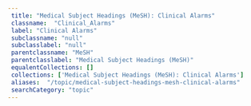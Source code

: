 ```yaml
--- 
 title: "Medical Subject Headings (MeSH): Clinical Alarms" 
 classname:  "Clinical_Alarms" 
 label: "Clinical Alarms" 
 subclassname: "null" 
 subclasslabel: "null" 
 parentclassname: "MeSH" 
 parentclasslabel: "Medical Subject Headings (MeSH)" 
 equalentCollections: [] 
 collections: ['Medical Subject Headings (MeSH): Clinical Alarms']
 aliases:  "/topic/medical-subject-headings-mesh-clinical-alarms"  
 searchCategory: "topic" 
---
```


